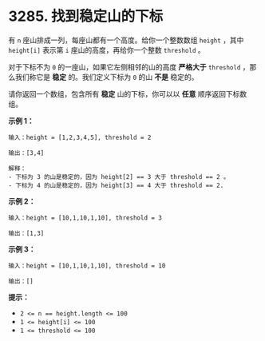 # 3285. 找到稳定山的下标

有 `n` 座山排成一列，每座山都有一个高度。给你一个整数数组 `height` ，其中 `height[i]` 表示第 `i` 座山的高度，再给你一个整数 `threshold` 。

对于下标不为 `0` 的一座山，如果它左侧相邻的山的高度 **严格大于** `threshold` ，那么我们称它是 **稳定** 的。我们定义下标为 `0` 的山 **不是** 稳定的。

请你返回一个数组，包含所有 **稳定** 山的下标，你可以以 **任意** 顺序返回下标数组。

**示例 1：**

```()
输入：height = [1,2,3,4,5], threshold = 2

输出：[3,4]

解释：
- 下标为 3 的山是稳定的，因为 height[2] == 3 大于 threshold == 2 。
- 下标为 4 的山是稳定的，因为 height[3] == 4 大于 threshold == 2.
```

**示例 2：**

```()
输入：height = [10,1,10,1,10], threshold = 3

输出：[1,3]
```

**示例 3：**

```()
输入：height = [10,1,10,1,10], threshold = 10

输出：[]
```

**提示：**

- `2 <= n == height.length <= 100`
- `1 <= height[i] <= 100`
- `1 <= threshold <= 100`
